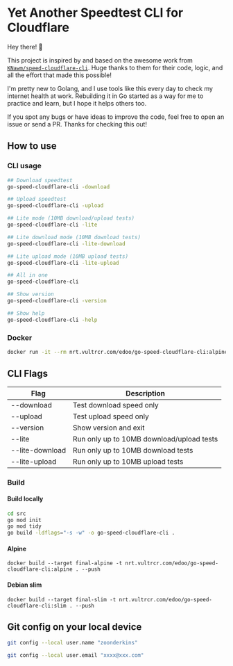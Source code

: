 # Yet Another Speedtest CLI for Cloudflare

Hey there! 👋

This project is inspired by and based on the awesome work from [`KNawm/speed-cloudflare-cli`](https://github.com/KNawm/speed-cloudflare-cli). Huge thanks to them for their code, logic, and all the effort that made this possible!

I'm pretty new to Golang, and I use tools like this every day to check my internet health at work. Rebuilding it in Go started as a way for me to practice and learn, but I hope it helps others too.

If you spot any bugs or have ideas to improve the code, feel free to open an issue or send a PR. Thanks for checking this out!

## How to use

### CLI usage

```bash
## Download speedtest
go-speed-cloudflare-cli -download

## Upload speedtest
go-speed-cloudflare-cli -upload 

## Lite mode (10MB download/upload tests)
go-speed-cloudflare-cli -lite

## Lite download mode (10MB download tests)
go-speed-cloudflare-cli -lite-download

## Lite upload mode (10MB upload tests)
go-speed-cloudflare-cli -lite-upload

## All in one
go-speed-cloudflare-cli

## Show version
go-speed-cloudflare-cli -version

## Show help
go-speed-cloudflare-cli -help
```

### Docker

```bash
docker run -it --rm nrt.vultrcr.com/edoo/go-speed-cloudflare-cli:alpine
```

## CLI Flags

| Flag            | Description                                 |
|-----------------|---------------------------------------------|
| --download      | Test download speed only                    |
| --upload        | Test upload speed only                      |
| --version       | Show version and exit                       |
| --lite          | Run only up to 10MB download/upload tests   |
| --lite-download | Run only up to 10MB download tests          |
| --lite-upload   | Run only up to 10MB upload tests            |


### Build

#### Build locally

```bash
cd src
go mod init
go mod tidy
go build -ldflags="-s -w" -o go-speed-cloudflare-cli .
```

#### Alpine

```
docker build --target final-alpine -t nrt.vultrcr.com/edoo/go-speed-cloudflare-cli:alpine . --push
```

#### Debian slim

```
docker build --target final-slim -t nrt.vultrcr.com/edoo/go-speed-cloudflare-cli:slim . --push
```

## Git config on your local device

```bash
git config --local user.name "zoonderkins"

git config --local user.email "xxxx@xxx.com"

```

